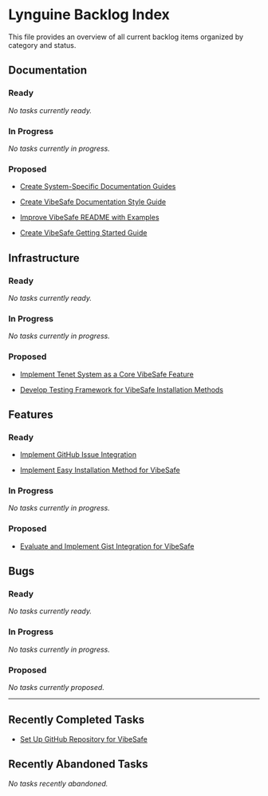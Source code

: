 # Lynguine Backlog Index

This file provides an overview of all current backlog items organized by category and status.

## Documentation

### Ready

*No tasks currently ready.*


### In Progress

*No tasks currently in progress.*


### Proposed

- [Create System-Specific Documentation Guides](documentation/2025-05-05_system-specific-guides.md)

- [Create VibeSafe Documentation Style Guide](documentation/2025-05-05_documentation-style-guide.md)

- [Improve VibeSafe README with Examples](documentation/2025-05-05_improve-readme.md)

- [Create VibeSafe Getting Started Guide](documentation/2025-05-05_getting-started-guide.md)


## Infrastructure

### Ready

*No tasks currently ready.*


### In Progress

*No tasks currently in progress.*


### Proposed

- [Implement Tenet System as a Core VibeSafe Feature](infrastructure/2025-05-05_implement-tenets.md)

- [Develop Testing Framework for VibeSafe Installation Methods](infrastructure/2025-05-05_installation-testing-plan.md)


## Features

### Ready

- [Implement GitHub Issue Integration](features/2025-05-05_github-integration.md)

- [Implement Easy Installation Method for VibeSafe](features/2025-05-05_easy-installation-method.md)


### In Progress

*No tasks currently in progress.*


### Proposed

- [Evaluate and Implement Gist Integration for VibeSafe](features/2025-05-05_gist-integration.md)


## Bugs

### Ready

*No tasks currently ready.*


### In Progress

*No tasks currently in progress.*


### Proposed

*No tasks currently proposed.*


---

## Recently Completed Tasks

- [Set Up GitHub Repository for VibeSafe](infrastructure/2025-05-05_github-repository-setup.md)


## Recently Abandoned Tasks

*No tasks recently abandoned.*
